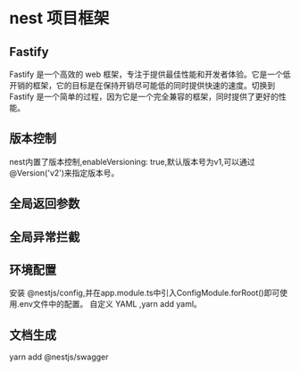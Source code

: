 # nest 项目框架

## Fastify
Fastify 是一个高效的 web 框架，专注于提供最佳性能和开发者体验。它是一个低开销的框架，它的目标是在保持开销尽可能低的同时提供快速的速度。切换到 Fastify 是一个简单的过程，因为它是一个完全兼容的框架，同时提供了更好的性能。

## 版本控制
nest内置了版本控制,enableVersioning: true,默认版本号为v1,可以通过@Version('v2')来指定版本号。

## 全局返回参数

## 全局异常拦截

## 环境配置
安装 @nestjs/config,并在app.module.ts中引入ConfigModule.forRoot()即可使用.env文件中的配置。
自定义 YAML ,yarn add yaml。

## 文档生成
yarn add @nestjs/swagger